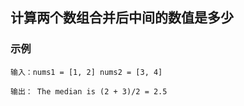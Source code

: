 ## 计算两个数组合并后中间的数值是多少

### 示例

`
 输入：nums1 = [1, 2]
    nums2 = [3, 4]
`

`
 输出： The median is (2 + 3)/2 = 2.5
`